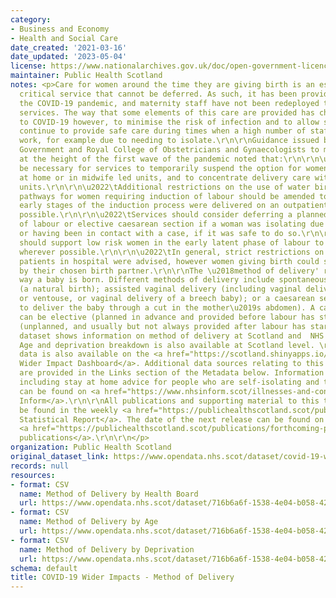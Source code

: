 ```yaml
---
category:
- Business and Economy
- Health and Social Care
date_created: '2021-03-16'
date_updated: '2023-05-04'
license: https://www.nationalarchives.gov.uk/doc/open-government-licence/version/3/
maintainer: Public Health Scotland
notes: <p>Care for women around the time they are giving birth is an essential, time
  critical service that cannot be deferred. As such, it has been provided throughout
  the COVID-19 pandemic, and maternity staff have not been redeployed to support other
  services. The way that some elements of this care are provided has changed in response
  to COVID-19 however, to minimise the risk of infection and to allow services to
  continue to provide safe care during times when a high number of staff may be off
  work, for example due to needing to isolate.\r\n\r\nGuidance issued by the Scottish
  Government and Royal College of Obstetricians and Gynaecologists to maternity services
  at the height of the first wave of the pandemic noted that:\r\n\r\n\u2022\tIt may
  be necessary for services to temporarily suspend the option for women to deliver
  at home or in midwife led units, and to concentrate delivery care within obstetric
  units.\r\n\r\n\u2022\tAdditional restrictions on the use of water births were recommended.\r\n\r\n\u2022\tCare
  pathways for women requiring induction of labour should be amended to ensure the
  early stages of the induction process were delivered on an outpatient basis wherever
  possible.\r\n\r\n\u2022\tServices should consider deferring a planned induction
  of labour or elective caesarean section if a woman was isolating due to having COVID-19,
  or having been in contact with a case, if it was safe to do so.\r\n\r\n\u2022\tServices
  should support low risk women in the early latent phase of labour to remain at home
  wherever possible.\r\n\r\n\u2022\tIn general, strict restrictions on visitors for
  patients in hospital were advised, however women giving birth could still be accompanied
  by their chosen birth partner.\r\n\r\nThe \u2018method of delivery' refers to the
  way a baby is born. Different methods of delivery include spontaneous vaginal delivery
  (a natural birth); assisted vaginal delivery (including vaginal delivery by forceps
  or ventouse, or vaginal delivery of a breech baby); or a caesarean section (an operation
  to deliver the baby through a cut in the mother\u2019s abdomen). A caesarean section
  can be elective (planned in advance and provided before labour has started) or emergency
  (unplanned, and usually but not always provided after labour has started).\r\n\r\nThis
  dataset shows information on method of delivery at Scotland and  NHS Board level.
  Age and deprivation breakdown is also available at Scotland level. \r\n\r\nThis
  data is also available on the <a href="https://scotland.shinyapps.io/phs-covid-wider-impact/">COVID-19
  Wider Impact Dashboard</a>. Additional data sources relating to this topic area
  are provided in the Links section of the Metadata below. Information on COVID-19,
  including stay at home advice for people who are self-isolating and their households,
  can be found on <a href="https://www.nhsinform.scot/illnesses-and-conditions/infections-and-poisoning/coronavirus-covid-19#stay-at-home-advice">NHS
  Inform</a>.\r\n\r\nAll publications and supporting material to this topic area can
  be found in the weekly <a href="https://publichealthscotland.scot/publications/covid-19-statistical-report/">COVID-19
  Statistical Report</a>. The date of the next release can be found on our list of
  <a href="https://publichealthscotland.scot/publications/forthcoming-publications/">forthcoming
  publications</a>.\r\n\r\n</p>
organization: Public Health Scotland
original_dataset_link: https://www.opendata.nhs.scot/dataset/covid-19-wider-impacts-method-of-delivery
records: null
resources:
- format: CSV
  name: Method of Delivery by Health Board
  url: https://www.opendata.nhs.scot/dataset/716b6a6f-1538-4e04-b058-42af9f1c4f44/resource/7996d72a-b8a1-4236-b66b-42e3c828a547/download/method_delivery_hb_20230504.csv
- format: CSV
  name: Method of Delivery by Age
  url: https://www.opendata.nhs.scot/dataset/716b6a6f-1538-4e04-b058-42af9f1c4f44/resource/5f91ec4d-d96e-40c9-b69a-7e087e5e6414/download/method_delivery_age_20230504.csv
- format: CSV
  name: Method of Delivery by Deprivation
  url: https://www.opendata.nhs.scot/dataset/716b6a6f-1538-4e04-b058-42af9f1c4f44/resource/d1bd0441-c451-4aec-beaf-8506f704efec/download/method_delivery_simd_20230504.csv
schema: default
title: COVID-19 Wider Impacts - Method of Delivery
---
```

